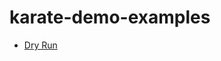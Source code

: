 # karate-demo-examples

* [Dry Run](https://github.com/workwithprashant/karate-demo-examples/tree/1.0/dry_run_example)
